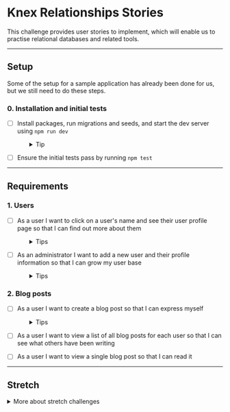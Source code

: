 # Knex Relationships Stories

This challenge provides user stories to implement, which will enable us to practise relational databases and related tools.

---

## Setup

Some of the setup for a sample application has already been done for us, but we still need to do these steps.

### 0. Installation and initial tests

- [ ] Install packages, run migrations and seeds, and start the dev server using `npm run dev`
  <details style="padding-left: 2em">
    <summary>Tip</summary>

    Commands might look like this:

    ```
    npm i
    npx knex migrate:latest
    npx knex seed:run
    npm run dev
    ```

    This will create and populate the database with the existing migrations and seeds, and start the server with `nodemon`.
  </details>

- [ ] Ensure the initial tests pass by running `npm test`

---

## Requirements

### 1. Users

- [ ] As a user I want to click on a user's name and see their user profile page so that I can find out more about them
  <details style="padding-left: 2em">
    <summary>Tips</summary>

    - This is a one to one relationship: a user has **ONE** profile page
    - We'll need a `profiles` table with a `user_id` column and some other useful information about the user, like their URL and maybe a profile picture
  </details>

- [ ] As an administrator I want to add a new user and their profile information so that I can grow my user base
  <details style="padding-left: 2em">
    <summary>Tips</summary>

    - This will involve writing to more than one table in separate queries
    - Create a form to enter the user information, and a route which will be the form's action
  </details>

### 2. Blog posts
- [ ] As a user I want to create a blog post so that I can express myself
  <details style="padding-left: 2em">
    <summary>Tips</summary>
  
    - This is a one to many relationship: a user has **MANY** blog posts
    - We'll need a `posts` table with a `user_id` column, and some named `title` and `content` that contain the post text
  </details>

- [ ] As a user I want to view a list of all blog posts for each user so that I can see what others have been writing

- [ ] As a user I want to view a single blog post so that I can read it

---

## Stretch

<details>
  <summary>More about stretch challenges</summary>

  1. As a user I want to add another user to my favourites list so that I can easily view their profile pages
      - This is a many to many relationship: **MANY** users have **MANY** favourites
      - We'll need a `favourites` join table which has `user_id` and `favourite_id` columns
      - Think about how you're going to add rows to this table as users add favourites to their list
  2. As a user I want to filter the list of blog posts so that it only shows users who are on my favourites list
</details>
